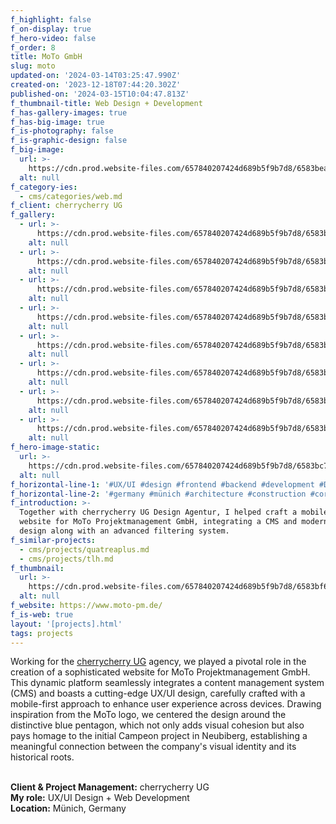 ```yaml
---
f_highlight: false
f_on-display: true
f_hero-video: false
f_order: 8
title: MoTo GmbH
slug: moto
updated-on: '2024-03-14T03:25:47.990Z'
created-on: '2023-12-18T07:44:20.302Z'
published-on: '2024-03-15T10:04:47.813Z'
f_thumbnail-title: Web Design + Development
f_has-gallery-images: true
f_has-big-image: true
f_is-photography: false
f_is-graphic-design: false
f_big-image:
  url: >-
    https://cdn.prod.website-files.com/657840207424d689b5f9b7d8/6583beacefe94c745761133b_moto-03.jpg
  alt: null
f_category-ies:
  - cms/categories/web.md
f_client: cherrycherry UG
f_gallery:
  - url: >-
      https://cdn.prod.website-files.com/657840207424d689b5f9b7d8/6583b6c94bf436898727a244_moto-02.webp
    alt: null
  - url: >-
      https://cdn.prod.website-files.com/657840207424d689b5f9b7d8/6583b6c890180e4e0677554a_moto-06.webp
    alt: null
  - url: >-
      https://cdn.prod.website-files.com/657840207424d689b5f9b7d8/6583b6a9af21ee3aa843039a_moto-01.webp
    alt: null
  - url: >-
      https://cdn.prod.website-files.com/657840207424d689b5f9b7d8/6583b6c75e1ccb9abd213756_moto-07.webp
    alt: null
  - url: >-
      https://cdn.prod.website-files.com/657840207424d689b5f9b7d8/6583beacefe94c745761133b_moto-03.jpg
    alt: null
  - url: >-
      https://cdn.prod.website-files.com/657840207424d689b5f9b7d8/6583b6c741a163a020d70747_moto-08.avif
    alt: null
  - url: >-
      https://cdn.prod.website-files.com/657840207424d689b5f9b7d8/6583b6c7058da26d60dd4356_moto-05.jpg
    alt: null
  - url: >-
      https://cdn.prod.website-files.com/657840207424d689b5f9b7d8/6583b6c7c0c50a8ad413755a_moto-09.avif
    alt: null
f_hero-image-static:
  url: >-
    https://cdn.prod.website-files.com/657840207424d689b5f9b7d8/6583bc72009441a51630d6e0_hero-v2.webp
  alt: null
f_horizontal-line-1: '#UX/UI #design #frontend #backend #development #DNS #setup'
f_horizontal-line-2: '#germany #münich #architecture #construction #corporate'
f_introduction: >-
  Together with cherrycherry UG Design Agentur, I helped craft a mobile-centric
  website for MoTo Projektmanagement GmbH, integrating a CMS and modern UX/UI
  design along with an advanced filtering system.
f_similar-projects:
  - cms/projects/quatreaplus.md
  - cms/projects/tlh.md
f_thumbnail:
  url: >-
    https://cdn.prod.website-files.com/657840207424d689b5f9b7d8/6583bf6541a163a020dbe0ec_thumbnail-v2.webp
  alt: null
f_website: https://www.moto-pm.de/
f_is-web: true
layout: '[projects].html'
tags: projects
---
```


Working for the [cherrycherry UG](https://cherrycherry.de/) agency, we played a pivotal role in the creation of a sophisticated website for MoTo Projektmanagement GmbH. This dynamic platform seamlessly integrates a content management system (CMS) and boasts a cutting-edge UX/UI design, carefully crafted with a mobile-first approach to enhance user experience across devices. Drawing inspiration from the MoTo logo, we centered the design around the distinctive blue pentagon, which not only adds visual cohesion but also pays homage to the initial Campeon project in Neubiberg, establishing a meaningful connection between the company's visual identity and its historical roots.  
‍

**Client & Project Management:** cherrycherry UG  
**My role:** UX/UI Design + Web Development  
**Location:** Münich, Germany
